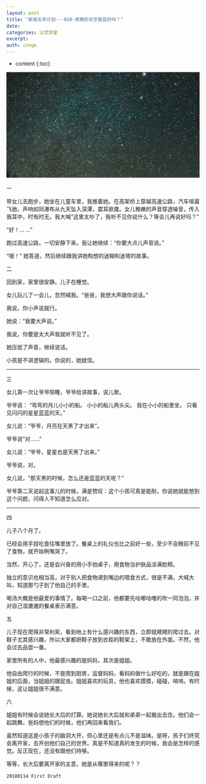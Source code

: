 ```yaml
---
layout: post
title: "新爸五年计划---030-夜晚的天空是蓝的吗？"
date:
categories: 父范学堂
excerpt:
auth: conge
---
```

* content
{:toc}

![星空](/assets/images/父范学堂/118382-079e9d524b650410.png)

一 

带女儿去跑步，她坐在儿童车里，我推着她。在高架桥上穿越高速公路，汽车喧嚣飞驰，声响如同瀑布从九天坠入深潭，震耳欲聋。女儿稚嫩的声音穿透噪音，传入我耳中，时有时无。我大喊“这里太吵了，我听不见你说什么？等会儿再说好吗？”

“好！... ...”

跑过高速公路，一切安静下来。我让她继续：“你要大点儿声音说。”

“哦！” 她答道，然后继续跟我讲她构想的迷糊和迷塔的故事。

二

回到家，家里很安静。儿子在睡觉。

女儿玩儿了一会儿，忽然喊我。“爸爸，我想大声跟你说话。”

我说，你小声说就行。

她说：“我要大声说。”

我说，你要是太大声我就听不见了。

她压低了声音，继续说话。

小孩是不讲逻辑的。你说的，她就信。

-----

三

女儿第一次让爷爷陪睡，爷爷给讲故事，说儿歌。

爷爷说： “弯弯的月儿小小的船。 小小的船儿两头尖。 我在小小的船里坐， 只看见闪闪的星星蓝蓝的天。”

女儿说：“爷爷，月亮在天黑了才出来”。

爷爷说“对……”

女儿说：“爷爷，星星也是天黑了出来。”

爷爷说，对。

女儿说，“那天黑的时候，怎么还是蓝蓝的天呢？”

爷爷第二天说起这事儿的时候，满是赞叹：这个小孩可真是能耐，你说她就能想到这个问题，问得人不知道怎么应对。

------

四

儿子八个月了。

已经会用手捏吃食往嘴里放了。餐桌上的礼仪也比之前好一些，至少不会眼前不见了食物，就开始咧嘴哭了。

当然，开心了，还是会兴奋的用小手拍桌子，用食物当护肤品涂满脸颊。

独立的意识也相当高，对于别人把食物递到嘴边的喂食方式，很是不满，大喊大叫，知道那勺子到了他自己的手里。

喝汤大概是他最爱的事情了。每喝一口之前，他都要先咕嘟咕噜的吹一同泡泡，并对自己湿漉漉的餐桌表示满意。

五

儿子现在爬得非常利索，看到地上有什么感兴趣的东西，立即就飕飕的爬过去。对鞋子尤其感兴趣，所以大家都把鞋子放到衣柜的鞋架上，不敢放在外面。不然，他会过去品尝一番。

家里所有的人中，他最感兴趣的是妈妈，其次是姐姐。

他自由爬行的时候，不是爬到厨房，监督妈妈，看妈妈做什么好吃的，就是跟在姐姐的后面，当姐姐的跟屁虫。姐姐喜欢的玩具，他也喜欢摸摸，碰碰，啃啃。有时候，这让姐姐很不满意。

六

姐姐有时候会说她长大后的打算。她说她长大后就和弟弟一起搬出去住。他们会一起跳舞。爸妈想他们的时候，他们再回来看我们。

虽然知道这是小孩子的脑洞大开，但心里还是有点儿不是滋味。是呀，孩子们终究会离开家，去开创他们自己的世界。真是不知道真的发生的时候，我会是怎样的感觉。反正现在，还没有跟他们待够。

等等，长大后要离开家的主意，她是从哪里得来的呢？？


```
20180114 First Draft
```

